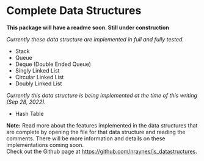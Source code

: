 # Complete Data Structures

**This package will have a readme soon. Still under construction**

*Currently these data structure are implemented in full and fully tested.*
  - Stack
  - Queue
  - Deque (Double Ended Queue)
  - Singly Linked List
  - Circular Linked List
  - Doubly Linked List

*Currently this data structure is being implemented at the time of this writing (Sep 28, 2022).*
  - Hash Table

**Note:**
Read more about the features implemented in the data structures that are complete by opening the file for that
data structure and reading the comments. There will be more information and details on these implementations coming soon.    
Check out the Github page at https://github.com/nraynes/js_datastructures.